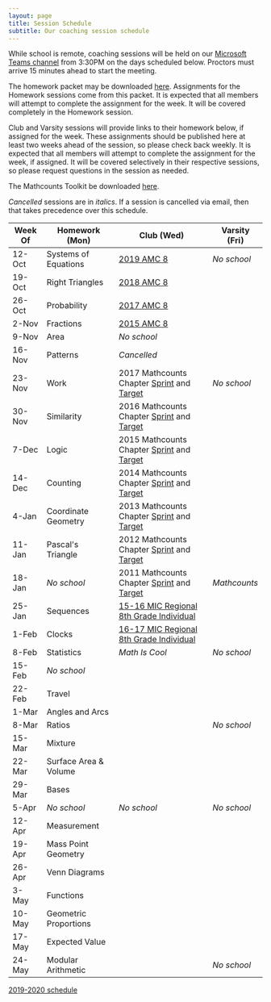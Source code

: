 ```yaml
---
layout: page
title: Session Schedule
subtitle: Our coaching session schedule
---
```


While school is remote, coaching sessions will be held on our 
[Microsoft Teams channel](https://teams.microsoft.com/l/channel/19%3a732a7f9358af4a37affd3f56a592fbee%40thread.tacv2/General?groupId=1820c33d-ed0b-4685-9f38-c1b24c841dad&tenantId=f2d61132-f6d6-42d2-b97f-caa2960fb0f7)
from 3:30PM on the days scheduled below. Proctors must arrive 15 minutes ahead to start the meeting.

The homework packet may be downloaded [here](/files/Homework%20Packet.pdf). Assignments for the Homework sessions come from this packet.
It is expected that all members will attempt to complete the assignment for the week. It will be covered completely in the Homework session.

Club and Varsity sessions will provide links to their homework below, if assigned for the week.
These assignments should be published here at least two weeks ahead of the session, so please check back weekly.
It is expected that all members will attempt to complete the assignment for the week, if assigned.
It will be covered selectively in their respective sessions, so please request questions in the session as needed.

The Mathcounts Toolkit be downloaded [here](/files/Mathcounts%20Toolkit.pdf).

_Cancelled_ sessions are in _italics_. If a session is cancelled via email, then that takes precedence over this schedule.

| Week Of	| Homework (Mon)		| Club (Wed) | Varsity (Fri) |
| ----------|-------------			| ----| ----|
| 12-Oct	| Systems of Equations	| [2019 AMC 8](https://artofproblemsolving.com/wiki/index.php/2019_AMC_8_Problems) | _No school_ |
| 19-Oct	| Right Triangles		| [2018 AMC 8](https://artofproblemsolving.com/wiki/index.php/2018_AMC_8_Problems) | |
| 26-Oct	| Probability			| [2017 AMC 8](https://artofproblemsolving.com/wiki/index.php/2017_AMC_8_Problems) | |
| 2-Nov		| Fractions				| [2015 AMC 8](https://artofproblemsolving.com/wiki/index.php/2015_AMC_8_Problems) | |
| 9-Nov		| Area					| _No school_ | |
| 16-Nov	| Patterns				| _Cancelled_ | |
| 23-Nov	| Work					| 2017 Mathcounts Chapter [Sprint](https://drive.google.com/open?id=0BxY_uj2XLv-iTmtVRFV6LTJEbWs) and [Target](https://drive.google.com/open?id=0BxY_uj2XLv-iYjZIVGprcmdDQ0E) | _No school_ |
| 30-Nov	| Similarity			| 2016 Mathcounts Chapter [Sprint](https://drive.google.com/open?id=0BxY_uj2XLv-ic0hBV2VNOGhCa3M) and [Target](https://drive.google.com/open?id=0BxY_uj2XLv-ialoyLTc3NVlYc3M) | |
| 7-Dec		| Logic					| 2015 Mathcounts Chapter [Sprint](https://drive.google.com/open?id=0BxY_uj2XLv-id0RIZUJrOWRIOE0) and [Target](https://drive.google.com/open?id=0BxY_uj2XLv-iRU9JRVBRQU1LMVU) | |
| 14-Dec	| Counting				| 2014 Mathcounts Chapter [Sprint](https://drive.google.com/open?id=0BxY_uj2XLv-iMEdDNm05TWVMY0k) and [Target](https://drive.google.com/open?id=0BxY_uj2XLv-iRVlPVGtjZlVwS2c) | |
| 4-Jan		| Coordinate Geometry	| 2013 Mathcounts Chapter [Sprint](https://drive.google.com/open?id=0BxY_uj2XLv-iS3hJanN0Y0dVVXM) and [Target](https://drive.google.com/open?id=0BxY_uj2XLv-iYTluQ211LUwwV3M) | |
| 11-Jan	| Pascal's Triangle		| 2012 Mathcounts Chapter [Sprint](https://drive.google.com/open?id=0BxY_uj2XLv-idkEtUEo0UXhhcjA) and [Target](https://drive.google.com/open?id=0BxY_uj2XLv-idkEtUEo0UXhhcjA) | |
| 18-Jan	| _No school_			| 2011 Mathcounts Chapter [Sprint](https://drive.google.com/open?id=0BxY_uj2XLv-iSmUwSk9ZZFAyZkk) and [Target](https://drive.google.com/open?id=0BxY_uj2XLv-iNFQ3MjgxeHRhWkU) | _Mathcounts_ |
| 25-Jan	| Sequences				| [15-16 MIC Regional 8th Grade Individual](https://www.academicsarecool.com/assets/samples/15-16%2078%20Champs.pdf) | |
| 1-Feb		| Clocks				| [16-17 MIC Regional 8th Grade Individual](https://www.academicsarecool.com/assets/samples/17-18Champs78.pdf) | |
| 8-Feb		| Statistics			| _Math Is Cool_ | _No school_ |
| 15-Feb	| _No school_			| | |
| 22-Feb	| Travel				| | |
| 1-Mar		| Angles and Arcs		| | |
| 8-Mar		| Ratios				| | _No school_ |
| 15-Mar	| Mixture				| | |
| 22-Mar	| Surface Area & Volume | | |
| 29-Mar	| Bases					| | |
| 5-Apr		| _No school_			| _No school_ | _No school_ |
| 12-Apr	| Measurement			| | |
| 19-Apr	| Mass Point Geometry	| | |
| 26-Apr	| Venn Diagrams			| | |
| 3-May		| Functions				| | |
| 10-May	| Geometric Proportions	| | |
| 17-May	| Expected Value		| | |
| 24-May	| Modular Arithmetic	| | _No school_ |

[2019-2020 schedule](schedule-1920.md)

